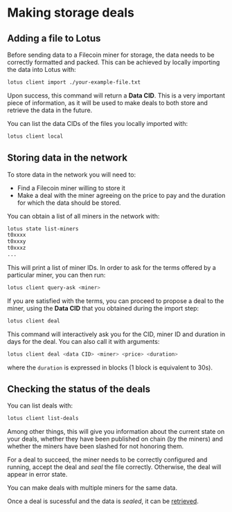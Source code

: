 # Making storage deals

## Adding a file to Lotus

Before sending data to a Filecoin miner for storage, the data needs to be correctly formatted and packed. This can be achieved by locally importing the data into Lotus with:

```sh
lotus client import ./your-example-file.txt
```

Upon success, this command will return a **Data CID**. This is a very important piece of information, as it will be used to make deals to both store and retrieve the data in the future.

You can list the data CIDs of the files you locally imported with:

```sh
lotus client local
```

## Storing data in the network

To store data in the network you will need to:

* Find a Filecoin miner willing to store it
* Make a deal with the miner agreeing on the price to pay and the duration for which the data should be stored.

You can obtain a list of all miners in the network with:

```sh
lotus state list-miners
t0xxxx
t0xxxy
t0xxxz
...
```

This will print a list of miner IDs. In order to ask for the terms offered by a particular miner, you can then run:

```sh
lotus client query-ask <miner>
```

If you are satisfied with the terms, you can proceed to propose a deal to the miner, using the **Data CID** that you obtained during the import step:


```sh
lotus client deal
```

This command will interactively ask you for the CID, miner ID and duration in days for the deal. You can also call it with arguments:

```sh
lotus client deal <data CID> <miner> <price> <duration>
```

where the `duration` is expressed in blocks (1 block is equivalent to 30s).

## Checking the status of the deals

You can list deals with:

```sh
lotus client list-deals
```

Among other things, this will give you information about the current state on your deals, whether they have been published on chain (by the miners) and whether the miners have been slashed for not honoring them.

For a deal to succeed, the miner needs to be correctly configured and running, accept the deal and *seal* the file correctly. Otherwise, the deal will appear in error state.

You can make deals with multiple miners for the same data.

Once a deal is sucessful and the data is *sealed*, it can be [retrieved](en+retrieving).

